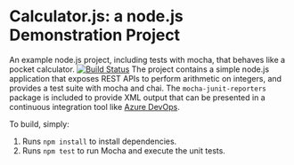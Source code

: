 Calculator.js: a node.js Demonstration Project
==============================================
An example node.js project, including tests with mocha, that behaves like
a pocket calculator.
[![Build Status](https://dev.azure.com/bflunt/Enabling%20Continuous%20Integration%20with%20Azure%20Pipelines/_apis/build/status/jerrywu1202.calculator?branchName=addition-cleanup)](https://dev.azure.com/bflunt/Enabling%20Continuous%20Integration%20with%20Azure%20Pipelines/_build/latest?definitionId=8&branchName=addition-cleanup)
The project contains a simple node.js application that exposes REST APIs
to perform arithmetic on integers, and provides a test suite with mocha
and chai.  The `mocha-junit-reporters` package is included to provide XML
output that can be presented in a continuous integration tool like
[Azure DevOps](https://azure.com/devops).

To build, simply:

1. Runs `npm install` to install dependencies.
2. Runs `npm test` to run Mocha and execute the unit tests.

